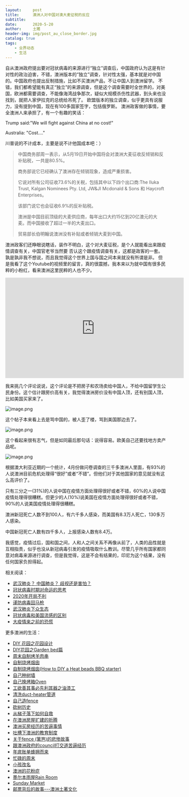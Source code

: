 ```yaml
---
layout:     post
title:      澳洲人对中国对澳大麦征税的反应
subtitle:   
date:       2020-5-20
author:     土猪
header-img: img/post_au_close_border.jpg
catalog: true
tags:
    - 业界动态
    - 生活
---
```






自从澳洲政府提出要对冠状病毒的来源进行“独立”调查后，中国政府认为这是有针对性的政治迫害，不错，澳洲版本的“独立”调查，针对性太强，基本就是对中国的。中国政府也提出反制措施，比如不买澳洲产品，不让中国人到澳洲留学。 不错，我们都希望能有真正“独立”的来源调查，但是这个调查需要时全世界的，对美国，欧洲都需要调查，不能像海湾战争那次，疑似大规模杀伤性武器，到头来也没找到，就把人家伊拉克的总统给吊死了。 欧盟版本的独立调查，似乎更具有说服力，没有提到中国，现在有100多国家签字，包括俄罗斯。 澳洲政客做的事情，要全澳洲人来承担了，有一个有趣的笑话：

Trump said:"We will fight against China at no cost!"

Australia: "Cost...."

川普说的不计成本，主要是说不计他国成本吧：）



> 中国商务部周一表示，从5月19日开始中国将会对澳洲大麦征收反倾销和反补贴税，一共是80.5%。
>
> 商务部说它已经确认了澳洲存在倾销现象，造成严重损害。
>
> 它说对所有公司征收73.6%的关税，包括其中以下四个出口商:The Iluka Trust, Kalgan Nominees Pty. Ltd, JW&JI Mcdonald & Sons 和 Haycroft Enterprises。
>
> 该部门说它也会征收6.9%的反补贴税。
>
> 澳洲是中国目前顶级的大麦供应商，每年出口大约15亿到20亿澳元的大麦。而中国接收了超过一半的大麦出口。
>
> 贸易部长伯明翰说澳洲没有补贴或者倾销大麦到中国。  



澳洲政客们还睁眼说瞎话，装作不明白，这个对大麦征税，是个人就能看出来跟疫情调查有关，中国官老爷当然要 否认这个跟疫情调查有关，这都是政客的一套。孰是孰非我不想说，而且我觉得这个世界上国与国之间本来就没有所谓是非。 但是我看了这个Youtube的视频里的留言，真的很震撼，我本来以为就中国有很多民粹的小粉红，看来澳洲这里民粹的人也不少。

<iframe width="560" height="315" src="https://www.youtube.com/embed/NyR_0GQQxag" frameborder="0" allow="accelerometer; autoplay; encrypted-media; gyroscope; picture-in-picture" allowfullscreen></iframe>



我来挑几个评论说说，这个评论是不把房子和农场卖给中国人，不给中国留学生公民身份。这个估计跟房价高有关，我觉得澳洲房价没有中国人顶，还有别国人顶，比如美国买家来了。

![image.png](https://images.hive.blog/DQmXpY6EcjuepSaYezK5cCJQXzf4tPgaxZb9q2nBhv8Mo1N/image.png)



这个帖子本来看上去是骂中国的，被人歪了楼，骂到美国那边去了。

![image.png](https://images.hive.blog/DQmQr9tyGe5LWsBgsZzi4YP8BE1VQ3WTpE6TMTgoGkgHmqi/image.png)



这个看起来很有志气，但是如同最后那句话：说得容易。欧美自己还要找地方卖产品呢。



![image.png](https://images.hive.blog/DQmSNH4KcxSDvKci9FktU49yGBvzZXZGjpGyMPQwgD2XnFQ/image.png)





根据澳大利亚近期的一个统计，4月份做问卷调查的三千多澳洲人里面，有93%的人说澳洲目前危机处理得“很好”或者“不错”。但他们对于其他国家的意见就没有这么高评价了。

只有三分之一(31%)的人说中国在疫情方面处理得很好或者不错，60%的人说中国疫情处理得很糟糕。但更少的人(10%)说美国在疫情方面处理得很好或者不错，90%的人说美国疫情处理得很糟糕。

澳洲新冠死亡人数不到100人，有六千多人感染，而美国有8.3万人死亡，130多万人感染。

中国新冠死亡人数有四千多人，上报感染人数有8.4万。  





我感觉，疫情过后，国和国之间，人和人之间关系不再像从前了，人类的品性就是互相指责，似乎也没从新冠病毒引发的疫情吸取什么教训。尽管几乎所有国家都同意对病毒来源进行调查，但是我觉得，这是不会有结果的，印尼为这个结果，没有任何国家负担得起。





相关阅读：

- [武汉肺炎？ 中国肺炎？ 歧视还是害怕？](http://livinginau.life/2020/02/10/%E6%AD%A6%E6%B1%89%E8%82%BA%E7%82%8E_%E4%B8%AD%E5%9B%BD%E8%82%BA%E7%82%8E_%E6%AD%A7%E8%A7%86%E8%BF%98%E6%98%AF%E5%AE%B3%E6%80%95/)
- [冠状病毒时期对命运的思考](http://livinginau.life/2020/02/19/%E5%86%A0%E7%8A%B6%E7%97%85%E6%AF%92%E6%97%B6%E6%9C%9F%E5%AF%B9%E5%91%BD%E8%BF%90%E7%9A%84%E6%80%9D%E8%80%83/)
- [2020年开局不利](http://livinginau.life/2020/02/06/2020%E5%BC%80%E5%B1%80%E4%B8%8D%E5%88%A9/)
- [谨防病毒回马枪](http://livinginau.life/2020/02/23/%E8%B0%A8%E9%98%B2%E7%97%85%E6%AF%92%E5%9B%9E%E9%A9%AC%E6%9E%AA/)
- [武汉肺炎下众生态](http://livinginau.life/2020/02/03/%E6%AD%A6%E6%B1%89%E8%82%BA%E7%82%8E%E4%B8%8B%E4%BC%97%E7%94%9F%E6%80%81/)
- [冠状病毒和美国流感的区别](http://livinginau.life/2020/02/11/%E7%BE%8E%E5%9B%BD%E6%B5%81%E6%84%9F%E5%92%8C%E5%86%A0%E7%8A%B6%E7%97%85%E6%AF%92%E5%8C%BA%E5%88%AB/)
- [大疫情来之前的恐慌](http://livinginau.life/2020/03/05/%E5%A4%A7%E7%96%AB%E6%83%85%E6%9D%A5%E4%B9%8B%E5%89%8D%E7%9A%84%E6%81%90%E6%85%8C/)



更多澳洲的生活：

- [DIY 花园之花园设计](http://livinginau.life/2020/03/30/diy-garden-design/)
- [DIY花园之Garden bed篇](http://livinginau.life/2020/04/17/diy-garden-bed/)
- [周末自制烤羊肉串](http://livinginau.life/2014/03/03/%E5%91%A8%E6%9C%AB%E8%87%AA%E5%88%B6%E7%83%A4%E7%BE%8A%E8%82%89%E4%B8%B2/)
- [自制烧烤烟囱](http://livinginau.life/2014/02/20/%E8%87%AA%E5%88%B6%E7%83%A7%E7%83%A4%E7%83%9F%E5%9B%B1/)
- [自制烧烤烟囱(How to DIY a Heat beads BBQ starter)](https://steemit.com/life/@chenlocus/how-to-diy-a-heat-beads-bbq-starter)
- [自己种树墙](http://livinginau.life/2020/03/10/%E8%87%AA%E5%B7%B1%E7%A7%8D%E6%A0%91%E5%A2%99/)
- [自己换烤箱Oven](http://livinginau.life/2020/02/12/%E8%87%AA%E5%B7%B1%E6%8D%A2oven/)
- [工欲善其事必先利其器之油漆工](http://livinginau.life/2020/04/13/%E5%B7%A5%E6%AC%B2%E5%96%84%E5%85%B6%E4%BA%8B%E5%BF%85%E5%85%88%E5%88%A9%E5%85%B6%E5%99%A8%E4%B9%8B%E6%B2%B9%E6%BC%86%E5%B7%A5/)
- [清洗duct-heater管道](http://livinginau.life/2020/04/08/%E8%87%AA%E5%B7%B1%E5%8A%A8%E6%89%8B%E6%B8%85%E6%B4%97duct-heater%E7%AE%A1%E9%81%93/)
- [自己造fence](http://livinginau.life/2020/01/06/%E7%BB%88%E4%BA%8E%E9%80%A0%E5%A5%BD%E4%BA%86fence/)
- [砍树历史](http://livinginau.life/2019/12/29/%E7%A0%8D%E6%A0%91%E5%8E%86%E5%8F%B2/)
- [从梯子落下如何自救](http://livinginau.life/2020/03/21/%E4%BB%8E%E6%A2%AF%E5%AD%90%E8%90%BD%E4%B8%8B%E5%A6%82%E4%BD%95%E8%87%AA%E6%95%91/)
- [在澳洲房屋扩建的折腾](http://livinginau.life/2019/12/19/%E5%9C%A8%E6%BE%B3%E6%B4%B2%E6%88%BF%E5%B1%8B%E6%89%A9%E5%BB%BA%E7%9A%84%E6%8A%98%E8%85%BE/)
- [澳洲买房经历的苦逼事情](http://livinginau.life/2019/12/18/%E6%BE%B3%E6%B4%B2%E4%B9%B0%E6%88%BF%E7%BB%8F%E5%8E%86%E7%9A%84%E8%8B%A6%E9%80%BC%E4%BA%8B%E6%83%85/)
- [吐槽下澳洲的教育制度](http://livinginau.life/2019/12/13/%E5%90%90%E6%A7%BD%E6%BE%B3%E6%B4%B2%E6%95%99%E8%82%B2%E5%88%B6%E5%BA%A6/)
- [关于fence (篱笆)的悲惨故事](http://livinginau.life/2019/12/01/%E5%85%B3%E4%BA%8Efence%E7%9A%84%E6%82%B2%E6%83%A8%E6%95%85%E4%BA%8B/)
- [跟澳洲政府的council打交道苦逼经历](http://livinginau.life/2019/11/29/%E8%B7%9F%E6%BE%B3%E6%B4%B2%E6%94%BF%E5%BA%9C%E7%9A%84council%E6%89%93%E4%BA%A4%E9%81%93%E8%8B%A6%E9%80%BC%E7%BB%8F%E5%8E%86/)
- [年底账单蜂拥而来](http://livinginau.life/2019/11/29/%E8%B4%A6%E5%8D%95%E8%9C%82%E6%8B%A5%E8%80%8C%E6%9D%A5/)
- [忙碌的周末](http://livinginau.life/2019/11/12/%E5%BF%99%E7%A2%8C%E7%9A%84%E5%91%A8%E6%9C%AB/)
- [小孩改名](http://livinginau.life/2019/11/10/%E5%B0%8F%E5%AD%A9%E6%94%B9%E5%90%8D/)
- [澳洲的花粉症](http://livinginau.life/2018/08/10/%E6%BE%B3%E6%B4%B2%E7%9A%84%E8%8A%B1%E7%B2%89%E7%97%87/)
- [墨尔本雨屋Rain Room](http://livinginau.life/2020/01/13/rain-room/)
- [Sunday Market](http://livinginau.life/2020/01/12/Sunday-Market/)
- [邮票背后的故事---澳洲土著文化](http://livinginau.life/2018/07/10/%E9%82%AE%E7%A5%A8%E8%83%8C%E5%90%8E%E7%9A%84%E6%95%85%E4%BA%8B/)





